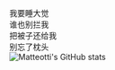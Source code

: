 <!--
![我要睡大觉](https://img.shields.io/badge/我要-睡大觉-orange)
<br>
![谁也别拦我](https://img.shields.io/badge/谁也-别拦我-orange)
<br>
![把被子还给我](https://img.shields.io/badge/把被子-还给我-orange)
<br>
![别忘了枕头](https://img.shields.io/badge/别忘了-枕头-orange)
<br>
-->
我要睡大觉
<br>
谁也别拦我
<br>
把被子还给我
<br>
别忘了枕头
<br>
![Matteotti's GitHub stats](https://github-readme-stats.vercel.app/api?username=Matteotti&count_private=true&show_icons=true&theme=tokyonight)
<br>
<!--
**Matteotti/Matteotti** is a ✨ _special_ ✨ repository because its `README.md` (this file) appears on your GitHub profile.

Here are some ideas to get you started:

- 🔭 I’m currently working on ...
- 🌱 I’m currently learning ...
- 👯 I’m looking to collaborate on ...
- 🤔 I’m looking for help with ...
- 💬 Ask me about ...
- 📫 How to reach me: ...
- 😄 Pronouns: ...
- ⚡ Fun fact: ...
-->
